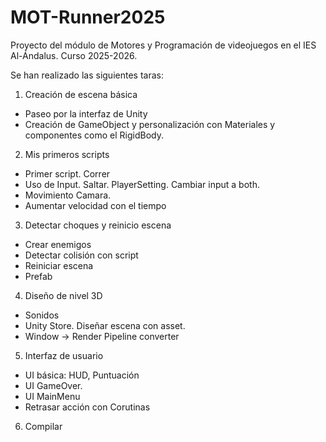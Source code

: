 # MOT-Runner2025
Proyecto del módulo de Motores y Programación de videojuegos en el IES Al-Ándalus. Curso 2025-2026.

Se han realizado las siguientes taras:
1. Creación de escena básica
- Paseo por la interfaz de Unity
- Creación de GameObject y personalización con Materiales y componentes como el RigidBody.

2. Mis primeros scripts
- Primer script. Correr
- Uso de Input. Saltar. PlayerSetting. Cambiar input a both.
- Movimiento Camara.
- Aumentar velocidad con el tiempo

3. Detectar choques y reinicio escena
- Crear enemigos
- Detectar colisión con script
- Reiniciar escena
- Prefab

4. Diseño de nivel 3D
- Sonidos
- Unity Store. Diseñar escena con asset.
- Window -> Render Pipeline converter


5. Interfaz de usuario
- UI básica: HUD, Puntuación
- UI GameOver. 
- UI MainMenu
- Retrasar acción con Corutinas


6. Compilar